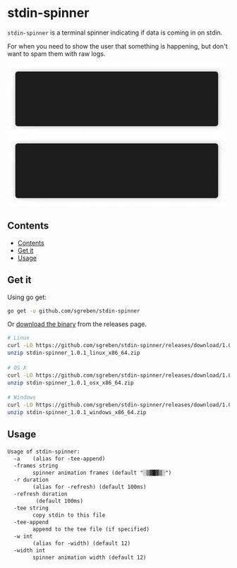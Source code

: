 # stdin-spinner

`stdin-spinner` is a terminal spinner indicating if data is coming in on stdin.

For when you need to show the user that something is happening, but don't want to spam them with raw logs.

![no-spin](doc/nospin.gif) ![spin](doc/spin.gif)

## Contents

- [Contents](#contents)
- [Get it](#get-it)
- [Usage](#usage)

## Get it

Using go get:

```bash
go get -u github.com/sgreben/stdin-spinner
```

Or [download the binary](https://github.com/sgreben/stdin-spinner/releases/latest) from the releases page.

```bash
# Linux
curl -LO https://github.com/sgreben/stdin-spinner/releases/download/1.0.1/stdin-spinner_1.0.1_linux_x86_64.zip
unzip stdin-spinner_1.0.1_linux_x86_64.zip

# OS X
curl -LO https://github.com/sgreben/stdin-spinner/releases/download/1.0.1/stdin-spinner_1.0.1_osx_x86_64.zip
unzip stdin-spinner_1.0.1_osx_x86_64.zip

# Windows
curl -LO https://github.com/sgreben/stdin-spinner/releases/download/1.0.1/stdin-spinner_1.0.1_windows_x86_64.zip
unzip stdin-spinner_1.0.1_windows_x86_64.zip
```

## Usage

```text
Usage of stdin-spinner:
  -a	(alias for -tee-append)
  -frames string
    	spinner animation frames (default "░▒▓█▓▒░")
  -r duration
    	(alias for -refresh) (default 100ms)
  -refresh duration
    	 (default 100ms)
  -tee string
    	copy stdin to this file
  -tee-append
    	append to the tee file (if specified)
  -w int
    	(alias for -width) (default 12)
  -width int
    	spinner animation width (default 12)
```
